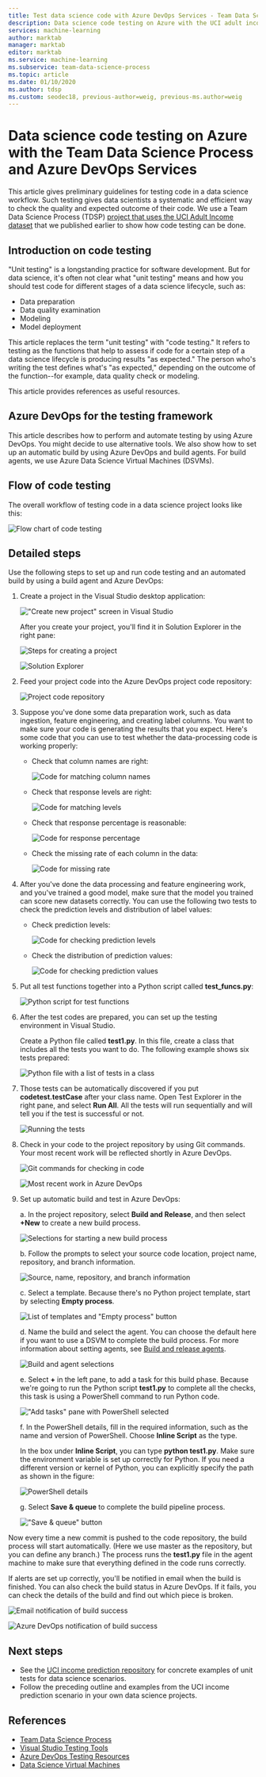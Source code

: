 ```yaml
---
title: Test data science code with Azure DevOps Services - Team Data Science Process
description: Data science code testing on Azure with the UCI adult income prediction dataset with the Team Data Science Process and Azure DevOps Services
services: machine-learning
author: marktab
manager: marktab
editor: marktab
ms.service: machine-learning
ms.subservice: team-data-science-process
ms.topic: article
ms.date: 01/10/2020
ms.author: tdsp
ms.custom: seodec18, previous-author=weig, previous-ms.author=weig
---
```

# Data science code testing on Azure with the Team Data Science Process and Azure DevOps Services
This article gives preliminary guidelines for testing code in a data science workflow. Such testing gives data scientists a systematic and efficient way to check the quality and expected outcome of their code. We use a Team Data Science Process (TDSP) [project that uses the UCI Adult Income dataset](https://github.com/Azure/MachineLearningSamples-TDSPUCIAdultIncome) that we published earlier to show how code testing can be done. 

## Introduction on code testing
"Unit testing" is a longstanding practice for software development. But for data science, it's often not clear what "unit testing" means and how you should test code for different stages of a data science lifecycle, such as:

* Data preparation
* Data quality examination
* Modeling
* Model deployment 

This article replaces the term "unit testing" with "code testing." It refers to testing as the functions that help to assess if code for a certain step of a data science lifecycle is producing results "as expected." The person who's writing the test defines what's "as expected," depending on the outcome of the function--for example, data quality check or modeling.

This article provides references as useful resources.

## Azure DevOps for the testing framework
This article describes how to perform and automate testing by using Azure DevOps. You might decide to use alternative tools. We also show how to set up an automatic build by using Azure DevOps and build agents. For build agents, we use Azure Data Science Virtual Machines (DSVMs).

## Flow of code testing
The overall workflow of testing code in a data science project looks like this: 

![Flow chart of code testing](./media/code-test/test-flow-chart.PNG)

    
## Detailed steps

Use the following steps to set up and run code testing and an automated build by using a build agent and Azure DevOps:

1. Create a project in the Visual Studio desktop application:

    !["Create new project" screen in Visual Studio](./media/code-test/create_project.PNG)

   After you create your project, you'll find it in Solution Explorer in the right pane:
	
    ![Steps for creating a project](./media/code-test/create_python_project_in_vs.PNG)

    ![Solution Explorer](./media/code-test/solution_explorer_in_vs.PNG)

1. Feed your project code into the Azure DevOps project code repository: 

    ![Project code repository](./media/code-test/create_repo.PNG)

1. Suppose you've done some data preparation work, such as data ingestion, feature engineering, and creating label columns. You want to make sure your code is generating the results that you expect. Here's some code that you can use to test whether the data-processing code is working properly:

	* Check that column names are right:
	
      ![Code for matching column names](./media/code-test/check_column_names.PNG)

	* Check that response levels are right:

      ![Code for matching levels](./media/code-test/check_response_levels.PNG)

	* Check that response percentage is reasonable:

      ![Code for response percentage](./media/code-test/check_response_percentage.PNG)

	* Check the missing rate of each column in the data:
	
      ![Code for missing rate](./media/code-test/check_missing_rate.PNG)


1. After you've done the data processing and feature engineering work, and you've trained a good model, make sure that the model you trained can score new datasets correctly. You can use the following two tests to check the prediction levels and distribution of label values:

	* Check prediction levels:
	
	  ![Code for checking prediction levels](./media/code-test/check_prediction_levels.PNG)

	* Check the distribution of prediction values:

      ![Code for checking prediction values](./media/code-test/check_prediction_values.PNG)

1. Put all test functions together into a Python script called **test_funcs.py**:

    ![Python script for test functions](./media/code-test/create_file_test_func.PNG)


1. After the test codes are prepared, you can set up the testing environment in Visual Studio.

   Create a Python file called **test1.py**. In this file, create a class that includes all the tests you want to do. The following example shows six tests prepared:
	
	![Python file with a list of tests in a class](./media/code-test/create_file_test1_class.PNG)

1. Those tests can be automatically discovered if you put **codetest.testCase** after your class name. Open Test Explorer in the right pane, and select **Run All**. All the tests will run sequentially and will tell you if the test is successful or not.

    ![Running the tests](./media/code-test/run_tests.PNG)

1. Check in your code to the project repository by using Git commands. Your most recent work will be reflected shortly in Azure DevOps.

    ![Git commands for checking in code](./media/code-test/git_check_in.PNG)

    ![Most recent work in Azure DevOps](./media/code-test/git_check_in_most_recent_work.PNG)

1. Set up automatic build and test in Azure DevOps:

    a. In the project repository, select **Build and Release**, and then select **+New** to create a new build process.

    ![Selections for starting a new build process](./media/code-test/create_new_build.PNG)

    b. Follow the prompts to select your source code location, project name, repository, and branch information.
	
    ![Source, name, repository, and branch information](./media/code-test/fill_in_build_info.PNG)

    c. Select a template. Because there's no Python project template, start by selecting **Empty process**. 

    ![List of templates and "Empty process" button](./media/code-test/start_empty_process_template.PNG)

    d. Name the build and select the agent. You can choose the default here if you want to use a DSVM to complete the build process. For more information about setting agents, see [Build and release agents](https://docs.microsoft.com/azure/devops/pipelines/agents/agents?view=vsts).
	
    ![Build and agent selections](./media/code-test/select_agent.PNG)

    e. Select **+** in the left pane, to add a task for this build phase. Because we're going to run the Python script **test1.py** to complete all the checks, this task is using a PowerShell command to run Python code.
	
    !["Add tasks" pane with PowerShell selected](./media/code-test/add_task_powershell.PNG)

    f. In the PowerShell details, fill in the required information, such as the name and version of PowerShell. Choose **Inline Script** as the type. 
    
    In the box under **Inline Script**, you can type **python test1.py**. Make sure the environment variable is set up correctly for Python. If you need a different version or kernel of Python, you can explicitly specify the path as shown in the figure: 
	
    ![PowerShell details](./media/code-test/powershell_scripts.PNG)

    g. Select **Save & queue** to complete the build pipeline process.

    !["Save & queue" button](./media/code-test/save_and_queue_build_definition.PNG)

Now every time a new commit is pushed to the code repository, the build process will start automatically. (Here we use master as the repository, but you can define any branch.) The process runs the **test1.py** file in the agent machine to make sure that everything defined in the code runs correctly. 

If alerts are set up correctly, you'll be notified in email when the build is finished. You can also check the build status in Azure DevOps. If it fails, you can check the details of the build and find out which piece is broken.

![Email notification of build success](./media/code-test/email_build_succeed.PNG)

![Azure DevOps notification of build success](./media/code-test/vs_online_build_succeed.PNG)

## Next steps
* See the [UCI income prediction repository](https://github.com/Azure/MachineLearningSamples-TDSPUCIAdultIncome) for concrete examples of unit tests for data science scenarios.
* Follow the preceding outline and examples from the UCI income prediction scenario in your own data science projects.

## References
* [Team Data Science Process](https://aka.ms/tdsp)
* [Visual Studio Testing Tools](https://www.visualstudio.com/vs/features/testing-tools/)
* [Azure DevOps Testing Resources](https://www.visualstudio.com/team-services/)
* [Data Science Virtual Machines](https://azure.microsoft.com/services/virtual-machines/data-science-virtual-machines/)
